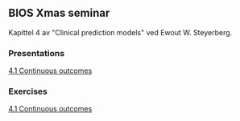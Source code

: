 ## BIOS Xmas seminar

Kapittel 4 av "Clinical prediction models" ved Ewout W. Steyerberg.

### Presentations

[4.1 Continuous outcomes](presentation/01_cont_outcomes.html)

### Exercises

[4.1 Continuous outcomes](scripts/01_cont_outcomes.R)
